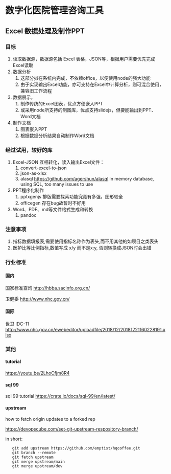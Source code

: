 # 数字化医院管理咨询工具

## Excel 数据处理及制作PPT

### 目标

1. 读取数据源，数据源包括 Excel 表格，JSON等，根据用户需要优先完成Excel读取
2. 数据分析
   1. 这部分拟在系统内完成，不依赖office，以便使用node的强大功能
   2. 由于实现输出Excel功能，亦可支持在Excel中计算分析，则可混合使用，兼容旧工作流程
3. 数据展示，
   1. 制作传统的Excel图表，优点方便嵌入PPT
   2. 或采用node所支持的制图库，优点支持slidejs，但要能输出到PPT、Word文档
4. 制作文档
   1. 图表嵌入PPT
   2. 根据数据分析结果自动制作Word文档

### 经过试用，较好的库

1. Excel-JSON 互相转化，读入输出Excel文件：
   1. convert-excel-to-json
   2. json-as-xlsx
   3. alasql <https://github.com/agershun/alasql> in memory database, using SQL, too many issues to use
2. PPT程序化制作
   1. pptxgenjs 排版需要探索功能究竟有多强，图形较全
   2. officegen 存在bug故暂时不好用
3. Word、PDF、md等文件格式生成和转换
   1. pandoc

### 注意事项

1. 指标数据填报表,需要使用指标名称作为表头,而不用其他的如项目之类表头
1. 医护比等比例指标,数值写成 x/y 而不是x:y, 否则转换成JSON时会出错

### 行业标准

#### 国内

   国家标准查询 <http://hbba.sacinfo.org.cn/>

   卫健委 <http://www.nhc.gov.cn/>

#### 国际

   世卫 IDC-11 <http://www.nhc.gov.cn/ewebeditor/uploadfile/2018/12/20181221160228191.xlsx>

### 其他

#### tutorial
<https://youtu.be/2LhoCfjm8R4>

#### sql 99
sql 99 tutorial <https://crate.io/docs/sql-99/en/latest/> 

#### upstream

how to fetch origin updates to a forked rep

https://devopscube.com/set-git-upstream-respository-branch/

in short:
```
   git add upstream https://github.com/emptist/hqcoffee.git
   git branch --remote
   git fetch upstream
   git merge upstream/main 
   git merge upstream/dev
```